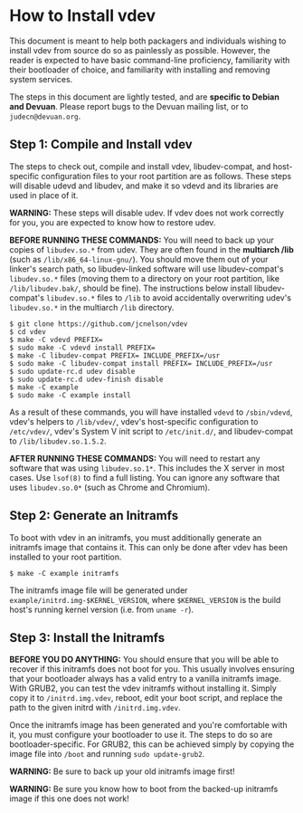 How to Install vdev
===================

This document is meant to help both packagers and individuals wishing to install vdev from source do so as painlessly as possible.  However, the reader is expected to have basic command-line proficiency, familiarity with their bootloader of choice, and familiarity with installing and removing system services.

The steps in this document are lightly tested, and are **specific to Debian and Devuan**.  Please report bugs to the Devuan mailing list, or to `judecn@devuan.org`.

Step 1: Compile and Install vdev
--------------------------------


The steps to check out, compile and install vdev, libudev-compat, and host-specific configuration files to your root partition are as follows.  These steps will disable udevd and libudev, and make it so vdevd and its libraries are used in place of it.

**WARNING:** These steps will disable udev.  If vdev does not work correctly for you, you are expected to know how to restore udev.

**BEFORE RUNNING THESE COMMANDS:**  You will need to back up your copies of `libudev.so.*` from udev.  They are often found in the **multiarch /lib** (such as `/lib/x86_64-linux-gnu/`).  You should move them out of your linker's search path, so libudev-linked software will use libudev-compat's `libudev.so.*` files (moving them to a directory on your root partition, like `/lib/libudev.bak/`, should be fine).  The instructions below install libudev-compat's `libudev.so.*` files to `/lib` to avoid accidentally overwriting udev's `libudev.so.*` in the multiarch `/lib` directory.

    $ git clone https://github.com/jcnelson/vdev
    $ cd vdev
    $ make -C vdevd PREFIX= 
    $ sudo make -C vdevd install PREFIX=
    $ make -C libudev-compat PREFIX= INCLUDE_PREFIX=/usr
    $ sudo make -C libudev-compat install PREFIX= INCLUDE_PREFIX=/usr
    $ sudo update-rc.d udev disable
    $ sudo update-rc.d udev-finish disable
    $ make -C example
    $ sudo make -C example install

As a result of these commands, you will have installed `vdevd` to `/sbin/vdevd`, vdev's helpers to `/lib/vdev/`, vdev's host-specific configuration to `/etc/vdev/`, vdev's System V init script to `/etc/init.d/`, and libudev-compat to `/lib/libudev.so.1.5.2`.

**AFTER RUNNING THESE COMMANDS:** You will need to restart any software that was using `libudev.so.1*`.  This includes the X server in most cases.  Use `lsof(8)` to find a full listing.  You can ignore any software that uses `libudev.so.0*` (such as Chrome and Chromium).

Step 2: Generate an Initramfs
-----------------------------

To boot with vdev in an initramfs, you must additionally generate an initramfs image that contains it.  This can only be done after vdev has been installed to your root partition.

    $ make -C example initramfs

The initramfs image file will be generated under `example/initrd.img-$KERNEL_VERSION`, where `$KERNEL_VERSION` is the build host's running kernel version (i.e. from `uname -r`).


Step 3: Install the Initramfs
-----------------------------

**BEFORE YOU DO ANYTHING:**  You should ensure that you will be able to recover if this initramfs does not boot for you.  This usually involves ensuring that your bootloader always has a valid entry to a vanilla initramfs image.  With GRUB2, you can test the vdev initramfs without installing it.  Simply copy it to `/initrd.img.vdev`, reboot, edit your boot script, and replace the path to the given initrd with `/initrd.img.vdev`.

Once the initramfs image has been generated and you're comfortable with it, you must configure your bootloader to use it.  The steps to do so are bootloader-specific.  For GRUB2, this can be achieved simply by copying the image file into `/boot` and running `sudo update-grub2`.

**WARNING:** Be sure to back up your old initramfs image first!

**WARNING:** Be sure you know how to boot from the backed-up initramfs image if this one does not work!
